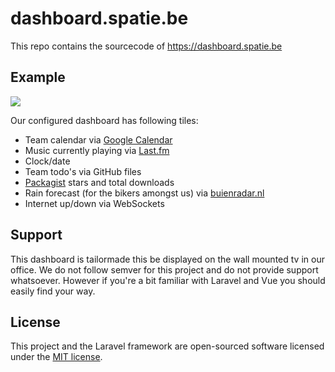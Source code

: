 # dashboard.spatie.be

This repo contains the sourcecode of https://dashboard.spatie.be

## Example

<img style="max-width:100%; height: auto" src="http://spatie.github.io/dashboard.spatie.be/images/screenshot.png">

Our configured dashboard has following tiles:

- Team calendar via [Google Calendar](https://google.com/calendar)
- Music currently playing via [Last.fm](https://last.fm)
- Clock/date
- Team todo's via GitHub files
- [Packagist](https://packagist.org/) stars and total downloads
- Rain forecast (for the bikers amongst us) via [buienradar.nl](http://buienradar.nl)
- Internet up/down via WebSockets

## Support
This dashboard is tailormade this be displayed on the wall mounted tv in our office. We do not follow semver for this project and do not provide support whatsoever. However if you're a bit familiar with Laravel and Vue you should easily find your way.


## License

This project and the Laravel framework are open-sourced software licensed under the [MIT license](http://opensource.org/licenses/MIT).
